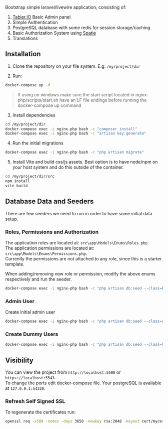 Bootstrap simple laravel/livewire application, consisting of:
1. [Tabler.IO](https://tabler.io/admin-template) Basic Admin panel
2. Simple Authentication
3. PostgreSQL database with some redis for session storage/caching
4. Basic Authorization System using [Spatie](https://spatie.be/docs/laravel-permission/v6/introduction)
5. Translations

## Installation

1. Clone the repository on your file system. E.g: `/my/project/dir`

2. Run:
```sh
docker-compose up -d
```
> If using on windows make sure the start script located in nginx-php/scripts/start.sh have an LF file endings before running the docker-compose up command

3. Install dependencies

```sh
cd /my/project/dir
docker-compose exec -i nginx-php bash -c "composer install"
docker-compose exec -i nginx-php bash -c "artisan key:generate"
```
4. Run the initial migrations
```sh
docker-compose exec -i nginx-php bash -c "php artisan migrate"
```
5. Install Vite and build css/js assets. Best option is to have node/npm on your host system and do this outside of the container.
```sh
cd /my/project/dir/src
npm install
vite build
```
## Database Data and Seeders
There are few seeders we need to run in order to have some initial data setup.

### Roles, Permissions and Authorization
The application roles are located at: `src\app\Models\Enums\Roles.php`.        
The application permissions are located at: `src\app\Models\Enums\Permissions.php`.            
Currently the permissions are not attached to any role, since this is a starter template.

When adding/removing new role or permission, modify the above enums respectively and run the seeder.
```sh
docker-compose exec -i nginx-php bash -c "php artisan db:seed --class=RoleSeeder"
```
### Admin User
Create initial admin user
```sh
docker-compose exec -i nginx-php bash -c "php artisan db:seed --class=AdminUserSeeder"
```
### Create Dummy Users
```sh
docker-compose exec -i nginx-php bash -c "php artisan db:seed --class=UserSeeder"
```

## Visibility

You can view the project from `http://localhost:5500` or `https://localhost:5543`.              
To change the ports edit docker-compose file. 
Your postgreSQL is available at `127.0.0.1:54320`.

### Refresh Self Signed SSL

To regenerate the certificates run:
```sh
openssl req -x509 -nodes -days 3650 -newkey rsa:2048 -keyout cert/mycert.key -out cert/mycert.crt
```
